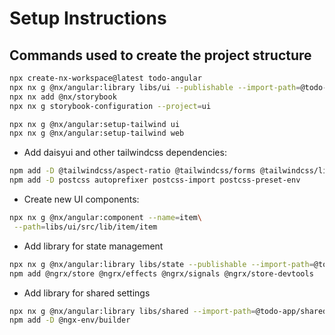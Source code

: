 # Setup Instructions

## Commands used to create the project structure

```sh
npx create-nx-workspace@latest todo-angular
npx nx g @nx/angular:library libs/ui --publishable --import-path=@todo-app/ui
npx nx add @nx/storybook
npx nx g storybook-configuration --project=ui

npx nx g @nx/angular:setup-tailwind ui
npx nx g @nx/angular:setup-tailwind web
```

- Add daisyui and other tailwindcss dependencies:
```sh
npm add -D @tailwindcss/aspect-ratio @tailwindcss/forms @tailwindcss/line-clamp @tailwindcss/typography daisyui@latest
npm add -D postcss autoprefixer postcss-import postcss-preset-env
```

- Create new UI components:
```sh
npx nx g @nx/angular:component --name=item\
 --path=libs/ui/src/lib/item/item
```

- Add library for state management
```sh
npx nx g @nx/angular:library libs/state --publishable --import-path=@todo-app/state
npm add @ngrx/store @ngrx/effects @ngrx/signals @ngrx/store-devtools
```

- Add library for shared settings
```sh
npx nx g @nx/angular:library libs/shared --import-path=@todo-app/shared
npm add -D @ngx-env/builder
```